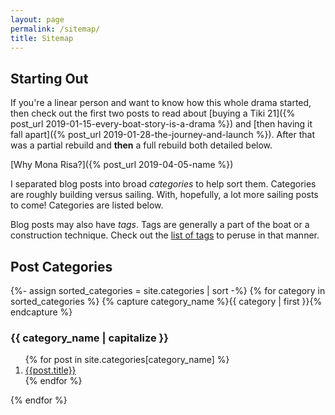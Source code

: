 ```yaml
---
layout: page
permalink: /sitemap/
title: Sitemap
---
```


## Starting Out

If you're a linear person and want to know how this whole drama started, then check out the first two posts to read about [buying a Tiki 21]({% post_url 2019-01-15-every-boat-story-is-a-drama %}) and [then having it fall apart]({% post_url 2019-01-28-the-journey-and-launch %}). After that was a partial rebuild and **then** a full rebuild both detailed below.

[Why Mona Risa?]({% post_url 2019-04-05-name %})

I separated blog posts into broad *categories* to help sort them. Categories are roughly building versus sailing. With, hopefully, a lot more sailing posts to come! Categories are listed below.

Blog posts may also have *tags*. Tags are generally a part of the boat or a construction technique. Check out the [list of tags](/tags) to peruse in that manner.

## Post Categories

{%- assign sorted_categories = site.categories | sort -%}
{% for category in sorted_categories %}
  {% capture category_name %}{{ category | first }}{% endcapture %}
  <a name="{{ category_name }}"></a>
  <h3>{{ category_name | capitalize }}</h3>
  <ol>
    {% for post in site.categories[category_name] %}
      <li><a href="{{ post.url }}">{{post.title}}</a></li>
    {% endfor %}
  </ol>
{% endfor %}
